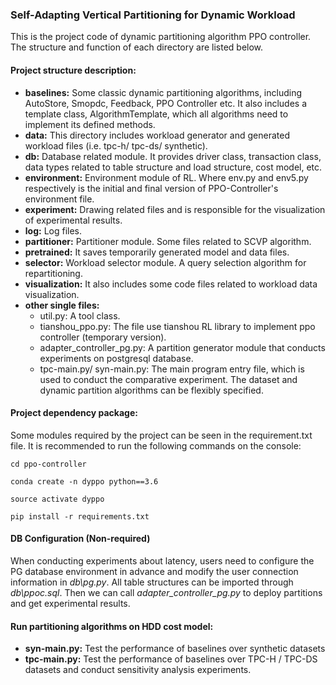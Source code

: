 ### Self-Adapting Vertical Partitioning for Dynamic Workload

This is the project code of dynamic partitioning algorithm PPO controller. The structure and function of each directory are listed below.

#### Project structure description:
- **baselines:** Some classic dynamic partitioning algorithms, including AutoStore, Smopdc, Feedback, PPO Controller etc. It also includes a template class, AlgorithmTemplate, which all algorithms need to implement its defined methods.
- **data:** This directory includes workload generator and generated workload files (i.e. tpc-h/ tpc-ds/ synthetic). 
- **db:** Database related module. It provides driver class, transaction class, data types related to table structure and load structure, cost model, etc.
- **environment:** Environment module of RL. Where env.py and env5.py respectively is the initial and final version of PPO-Controller's environment file.
- **experiment:** Drawing related files and is responsible for the visualization of experimental results.
- **log:** Log files.
- **partitioner:** Partitioner module. Some files related to SCVP algorithm.
- **pretrained:** It saves temporarily generated model and data files.
- **selector:** Workload selector module. A query selection algorithm for repartitioning. 
- **visualization:** It also includes some code files related to workload data visualization.
- **other single files:**
  - util.py: A tool class.
  - tianshou_ppo.py: The file use tianshou RL library to implement ppo controller (temporary version).
  - adapter_controller_pg.py: A partition generator module that conducts experiments on postgresql database.
  - tpc-main.py/ syn-main.py: The main program entry file, which is used to conduct the comparative experiment. The dataset and dynamic partition algorithms can be flexibly specified.

#### Project dependency package:

Some modules required by the project can be seen in the requirement.txt file.  It is recommended to run the following commands on the console:

`cd ppo-controller`

`conda create -n dyppo python==3.6`

`source activate dyppo`

`pip install -r requirements.txt`

#### DB Configuration (Non-required)

When conducting experiments about latency, users need to configure the PG database environment in advance and modify the user connection information in _db\pg.py_. 
All table structures can be imported through _db\ppoc.sql_. Then we can call _adapter_controller_pg.py_ to deploy partitions and get experimental results.

#### Run partitioning algorithms on HDD cost model:
- **syn-main.py:** Test the performance of baselines over synthetic datasets
- **tpc-main.py:** Test the performance of baselines over TPC-H / TPC-DS datasets and conduct sensitivity analysis experiments.
